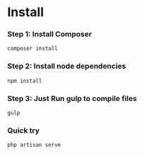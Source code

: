 # Install


### Step 1: Install Composer

```
composer install
```

### Step 2: Install node dependencies

```
npm install
```

### Step 3: Just Run gulp to compile files

```
gulp
```

### Quick try

```
php artisan serve
```
